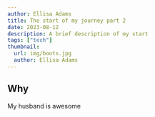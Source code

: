 ```yaml
---
author: Ellisa Adams
title: The start of my journey part 2
date: 2023-08-12
description: A brief description of my start
tags: ["tech"]
thumbnail:
  url: img/boots.jpg
  author: Ellisa Adams
---
```


## Why

My husband is awesome